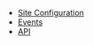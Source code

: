 - [Site Configuration](Configuration.md)
- [Events](Event.md)
- [API](https://wutsi.github.io/telegram-server/api/)
